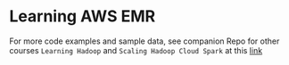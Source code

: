 # Learning AWS EMR

For more code examples and sample data, see companion Repo for other courses `Learning Hadoop` and `Scaling Hadoop Cloud Spark` at this [link](https://github.com/lynnlangit/learning-hadoop-and-spark)